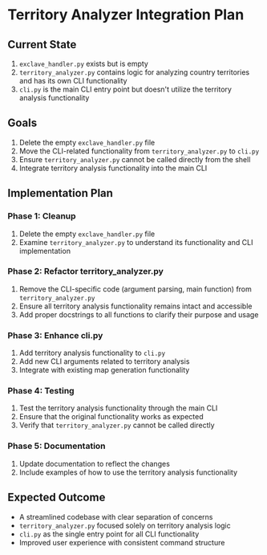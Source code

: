 # Territory Analyzer Integration Plan

## Current State

1. `exclave_handler.py` exists but is empty
2. `territory_analyzer.py` contains logic for analyzing country territories and has its own CLI functionality
3. `cli.py` is the main CLI entry point but doesn't utilize the territory analysis functionality

## Goals

1. Delete the empty `exclave_handler.py` file
2. Move the CLI-related functionality from `territory_analyzer.py` to `cli.py` 
3. Ensure `territory_analyzer.py` cannot be called directly from the shell
4. Integrate territory analysis functionality into the main CLI

## Implementation Plan

### Phase 1: Cleanup

1. Delete the empty `exclave_handler.py` file
2. Examine `territory_analyzer.py` to understand its functionality and CLI implementation

### Phase 2: Refactor territory_analyzer.py

1. Remove the CLI-specific code (argument parsing, main function) from `territory_analyzer.py`
2. Ensure all territory analysis functionality remains intact and accessible
3. Add proper docstrings to all functions to clarify their purpose and usage

### Phase 3: Enhance cli.py

1. Add territory analysis functionality to `cli.py`
2. Add new CLI arguments related to territory analysis
3. Integrate with existing map generation functionality

### Phase 4: Testing

1. Test the territory analysis functionality through the main CLI
2. Ensure that the original functionality works as expected
3. Verify that `territory_analyzer.py` cannot be called directly

### Phase 5: Documentation

1. Update documentation to reflect the changes
2. Include examples of how to use the territory analysis functionality

## Expected Outcome

- A streamlined codebase with clear separation of concerns
- `territory_analyzer.py` focused solely on territory analysis logic
- `cli.py` as the single entry point for all CLI functionality
- Improved user experience with consistent command structure 